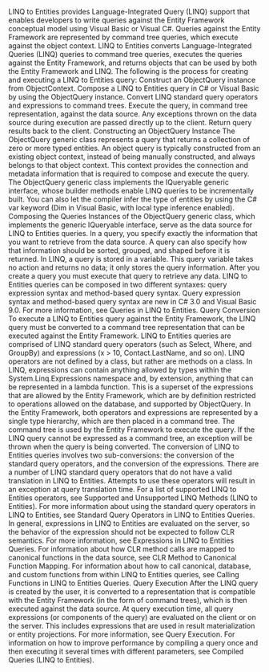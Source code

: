 LINQ to Entities provides Language-Integrated Query (LINQ) support that enables developers to write queries against the Entity Framework conceptual model using Visual Basic or Visual C#. Queries against the Entity Framework are represented by command tree queries, which execute against the object context. LINQ to Entities converts Language-Integrated Queries (LINQ) queries to command tree queries, executes the queries against the Entity Framework, and returns objects that can be used by both the Entity Framework and LINQ. The following is the process for creating and executing a LINQ to Entities query:
Construct an ObjectQuery<T> instance from ObjectContext.
Compose a LINQ to Entities query in C# or Visual Basic by using the ObjectQuery<T> instance.
Convert LINQ standard query operators and expressions to command trees.
Execute the query, in command tree representation, against the data source. Any exceptions thrown on the data source during execution are passed directly up to the client.
Return query results back to the client.
Constructing an ObjectQuery Instance
The ObjectQuery<T> generic class represents a query that returns a collection of zero or more typed entities. An object query is typically constructed from an existing object context, instead of being manually constructed, and always belongs to that object context. This context provides the connection and metadata information that is required to compose and execute the query. The ObjectQuery<T> generic class implements the IQueryable<T> generic interface, whose builder methods enable LINQ queries to be incrementally built. You can also let the compiler infer the type of entities by using the C# var keyword (Dim in Visual Basic, with local type inference enabled).
Composing the Queries
Instances of the ObjectQuery<T> generic class, which implements the generic IQueryable<T> interface, serve as the data source for LINQ to Entities queries. In a query, you specify exactly the information that you want to retrieve from the data source. A query can also specify how that information should be sorted, grouped, and shaped before it is returned. In LINQ, a query is stored in a variable. This query variable takes no action and returns no data; it only stores the query information. After you create a query you must execute that query to retrieve any data.
LINQ to Entities queries can be composed in two different syntaxes: query expression syntax and method-based query syntax. Query expression syntax and method-based query syntax are new in C# 3.0 and Visual Basic 9.0.
For more information, see Queries in LINQ to Entities.
Query Conversion
To execute a LINQ to Entities query against the Entity Framework, the LINQ query must be converted to a command tree representation that can be executed against the Entity Framework.
LINQ to Entities queries are comprised of LINQ standard query operators (such as Select, Where, and GroupBy) and expressions (x > 10, Contact.LastName, and so on). LINQ operators are not defined by a class, but rather are methods on a class. In LINQ, expressions can contain anything allowed by types within the System.Linq.Expressions namespace and, by extension, anything that can be represented in a lambda function. This is a superset of the expressions that are allowed by the Entity Framework, which are by definition restricted to operations allowed on the database, and supported by ObjectQuery<T>.
In the Entity Framework, both operators and expressions are represented by a single type hierarchy, which are then placed in a command tree. The command tree is used by the Entity Framework to execute the query. If the LINQ query cannot be expressed as a command tree, an exception will be thrown when the query is being converted. The conversion of LINQ to Entities queries involves two sub-conversions: the conversion of the standard query operators, and the conversion of the expressions.
There are a number of LINQ standard query operators that do not have a valid translation in LINQ to Entities. Attempts to use these operators will result in an exception at query translation time. For a list of supported LINQ to Entities operators, see Supported and Unsupported LINQ Methods (LINQ to Entities).
For more information about using the standard query operators in LINQ to Entities, see Standard Query Operators in LINQ to Entities Queries.
In general, expressions in LINQ to Entities are evaluated on the server, so the behavior of the expression should not be expected to follow CLR semantics. For more information, see Expressions in LINQ to Entities Queries.
For information about how CLR method calls are mapped to canonical functions in the data source, see CLR Method to Canonical Function Mapping.
For information about how to call canonical, database, and custom functions from within LINQ to Entities queries, see Calling Functions in LINQ to Entities Queries.
Query Execution
After the LINQ query is created by the user, it is converted to a representation that is compatible with the Entity Framework (in the form of command trees), which is then executed against the data source. At query execution time, all query expressions (or components of the query) are evaluated on the client or on the server. This includes expressions that are used in result materialization or entity projections. For more information, see Query Execution. For information on how to improve performance by compiling a query once and then executing it several times with different parameters, see Compiled Queries (LINQ to Entities).
